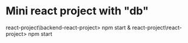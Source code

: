 # Mini react project with "db"

react-project\backend-react-project> npm start
&
react-project\react-project> npm start